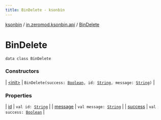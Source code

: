 ```yaml
---
title: BinDelete - ksonbin
---
```


[ksonbin](../../index.html) / [in.zeromod.ksonbin.api](../index.html) / [BinDelete](./index.html)

# BinDelete

`data class BinDelete`

### Constructors

| [&lt;init&gt;](-init-.html) | `BinDelete(success: `[`Boolean`](https://kotlinlang.org/api/latest/jvm/stdlib/kotlin/-boolean/index.html)`, id: `[`String`](https://kotlinlang.org/api/latest/jvm/stdlib/kotlin/-string/index.html)`, message: `[`String`](https://kotlinlang.org/api/latest/jvm/stdlib/kotlin/-string/index.html)`)` |

### Properties

| [id](id.html) | `val id: `[`String`](https://kotlinlang.org/api/latest/jvm/stdlib/kotlin/-string/index.html) |
| [message](message.html) | `val message: `[`String`](https://kotlinlang.org/api/latest/jvm/stdlib/kotlin/-string/index.html) |
| [success](success.html) | `val success: `[`Boolean`](https://kotlinlang.org/api/latest/jvm/stdlib/kotlin/-boolean/index.html) |

